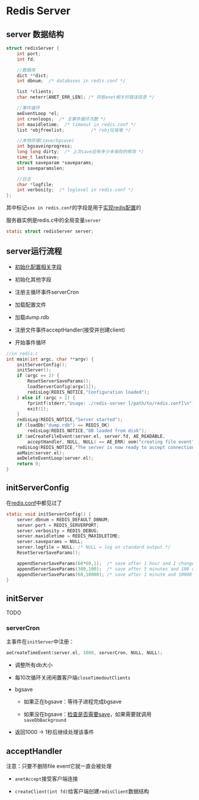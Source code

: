 # Redis Server

## server 数据结构

```c
struct redisServer {
    int port;
    int fd;

    //数据库
    dict **dict;
    int dbnum;  /* databases in redis.conf */

    list *clients;
    char neterr[ANET_ERR_LEN]; /* 存放anet相关的错误信息 */

    //事件循环
    aeEventLoop *el;
    int cronloops;  /* 主事件循环次数 */
    int maxidletime;  /* timeout in redis.conf */
    list *objfreelist;          /* robj垃圾堆 */

    //本地存储(save/bgsave)
    int bgsaveinprogress;
    long long dirty;  /* 上次save后有多少未保存的修改 */
    time_t lastsave;
    struct saveparam *saveparams;
    int saveparamslen;

    //日志
    char *logfile;
    int verbosity;  /* loglevel in redis.conf */
};
```

其中标记`xxx in redis.conf`的字段是用于[实现redis配置](./redis-conf.md)的  

服务器实例是redis.c中的全局变量`server`

```c
static struct redisServer server;
```

## server运行流程

* [初始化配置相关字段](#initServerConfig)

* 初始化其他字段

* 注册主循环事件serverCron

* 加载配置文件

* 加载dump.rdb

* 注册文件事件acceptHandler(接受并创建client)

* 开始事件循环

```c
//in redis.c
int main(int argc, char **argv) {
    initServerConfig();
    initServer();
    if (argc == 2) {
        ResetServerSaveParams();
        loadServerConfig(argv[1]);
        redisLog(REDIS_NOTICE,"Configuration loaded");
    } else if (argc > 2) {
        fprintf(stderr,"Usage: ./redis-server [/path/to/redis.conf]\n");
        exit(1);
    }
    redisLog(REDIS_NOTICE,"Server started");
    if (loadDb("dump.rdb") == REDIS_OK)
        redisLog(REDIS_NOTICE,"DB loaded from disk");
    if (aeCreateFileEvent(server.el, server.fd, AE_READABLE,
        acceptHandler, NULL, NULL) == AE_ERR) oom("creating file event");
    redisLog(REDIS_NOTICE,"The server is now ready to accept connections");
    aeMain(server.el);
    aeDeleteEventLoop(server.el);
    return 0;
}
```

## initServerConfig

在[redis.conf](./redis-conf.md)中都见过了

```c
static void initServerConfig() {
    server.dbnum = REDIS_DEFAULT_DBNUM;
    server.port = REDIS_SERVERPORT;
    server.verbosity = REDIS_DEBUG;
    server.maxidletime = REDIS_MAXIDLETIME;
    server.saveparams = NULL;
    server.logfile = NULL; /* NULL = log on standard output */
    ResetServerSaveParams();

    appendServerSaveParams(60*60,1);  /* save after 1 hour and 1 change */
    appendServerSaveParams(300,100);  /* save after 5 minutes and 100 changes */
    appendServerSaveParams(60,10000); /* save after 1 minute and 10000 changes */
}
```

## initServer

TODO

### serverCron

主事件在`initServer`中注册：

```c
aeCreateTimeEvent(server.el, 1000, serverCron, NULL, NULL);
```

* 调整所有db大小

* 每10次循环关闭闲置客户端`closeTimedoutClients`

* bgsave

  * 如果正在bgsave：等待子进程完成bgsave

  * 如果没在bgsave：[检查是否需要save](./redis-conf.md#save-seconds-changes)，如果需要就调用`saveDbBackground`

* 返回1000 -> 1秒后继续处理该事件

## acceptHandler

注意：只要不删除file event它就一直会被处理

* `anetAccept`接受客户端连接

* `createClient(int fd)`给客户端创建`redisClient`数据结构